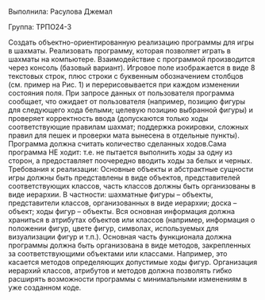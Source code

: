 Выполнила: Расулова Джемал

Группа: ТРПО24-3

Создать объектно-ориентированную реализацию программы для игры в шахматы.
Реализовать программу, которая позволяет играть в шахматы на компьютере.
Взаимодействие с программой производится через консоль (базовый вариант). Игровое
поле изображается в виде 8 текстовых строк, плюс строки с буквенным обозначением
столбцов (см. пример на Рис. 1) и перерисовывается при каждом изменении состояния
поля. При запросе данных от пользователя программа сообщает, что ожидает от
пользователя (например, позицию фигуры для следующего хода белыми; целевую
позицию выбранной фигуры) и проверяет корректность ввода (допускаются только ходы
соответствующие правилам шахмат; поддержка рокировки, сложных правил для пешек и
проверки мата вынесена в отдельные пункты). Программа должна считать количество
сделанных ходов.Сама программа НЕ ходит: т.е. не пытается выполнить ходы за одну из сторон, а
предоставляет поочередно вводить ходы за белых и черных.
Требования к реализации:
Основные объекты и абстрактные сущности игры должны быть представлены в виде
объектов, представителей соответствующих классов, часть классов должны быть
организованы в виде иерархии. В частности: шахматные фигуры – объекты, представители
классов, организованных в виде иерархии; доска – объект; ходы фигур – объекты. Вся
основная информация должна храниться в атрибутах объектов или классов (например,
информация о положении фигур, цвете фигур, символах, используемых для визуализации
фигур и т.п.). Основная часть функционала должна программы должна быть организована
в виде методов, закрепленных за соответствующими объектами или классами. Например,
это касается методов определяющих допустимые ходы фигур. Организация иерархий
классов, атрибутов и методов должна позволять гибко расширять возможности программы
с минимальными изменениям в уже созданном коде.
